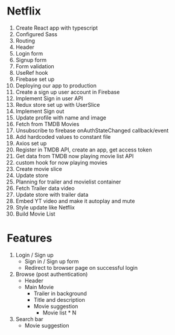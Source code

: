 # Netflix

1. Create React app with typescript
2. Configured Sass
3. Routing
4. Header
5. Login form
6. Signup form
7. Form validation
8. UseRef hook
9. Firebase set up
10. Deploying our app to production
11. Create a sign up user account in Firebase
12. Implement Sign in user API
13. Redux store set up with UserSlice
14. Implement Sign out
15. Update profile with name and image
16. Fetch from TMDB Movies
17. Unsubscribe to firebase onAuthStateChanged callback/event
18. Add hardcoded values to constant file
19. Axios set up
20. Register in TMDB API, create an app, get access token
21. Get data from TMDB now playing movie list API
22. custom hook for now playing movies
23. Create movie slice
24. Update store
25. Planning for trailer and movielist container
26. Fetch Trailer data video
27. Update store with trailer data
28. Embed YT video and make it autoplay and mute
29. Style update like Netflix
30. Build Movie List

# Features

1. Login / Sign up
    - Sign in / Sign up form
    - Redirect to browser page on successful login
2. Browse (post authentication)
    - Header
    - Main Movie
        - Trailer in background
        - Title and description
        - Movie suggestion
            - Movie list \* N
3. Search bar
    - Movie suggestion
